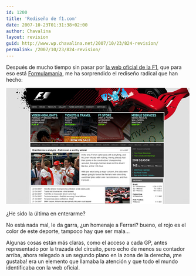 ```yaml
---
id: 1200
title: 'Rediseño de f1.com'
date: 2007-10-23T01:31:38+02:00
author: Chavalina
layout: revision
guid: http://www.wp.chavalina.net/2007/10/23/824-revision/
permalink: /2007/10/23/824-revision/
---
```

Después de mucho tiempo sin pasar por <a href="http://www.f1.com" target="_blank">la web oficial de la F1</a>, que para eso está <a href="http://formulamania.com/" target="_blank">Formulamania</a>, me ha sorprendido el rediseño radical que han hecho:

<p class="imgcentro">
  <img src="/imagenes/fotos/f1-com.jpg" alt="Rediseño de la página de F1.com" />
</p>

¿He sido la última en enterarme?

No está nada mal, le da garra, ¿un homenaje a Ferrari? bueno, el rojo es el color de este deporte, tampoco hay que ser mala…

Algunas cosas están más claras, como el acceso a cada GP, antes representado por la trazada del circuito, pero echo de menos su contador arriba, ahora relegado a un segundo plano en la zona de la derecha, ¡me gustaba! era un elemento que llamaba la atención y que todo el mundo identificaba con la web oficial.